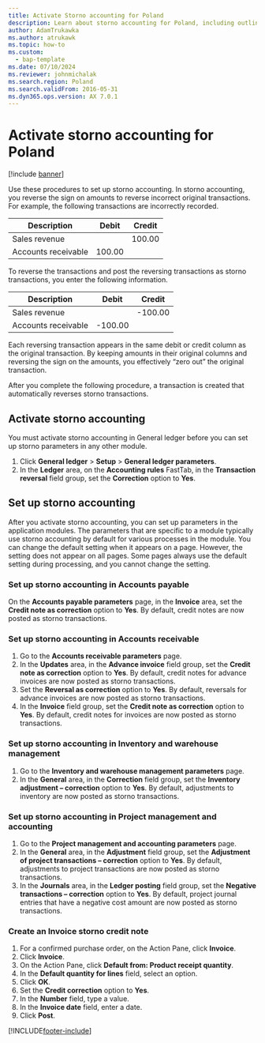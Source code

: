 ```yaml
---
title: Activate Storno accounting for Poland
description: Learn about storno accounting for Poland, including outlines for activating storno accounting and creating an invoice storno credit note.
author: AdamTrukawka
ms.author: atrukawk
ms.topic: how-to
ms.custom: 
  - bap-template
ms.date: 07/10/2024
ms.reviewer: johnmichalak
ms.search.region: Poland
ms.search.validFrom: 2016-05-31
ms.dyn365.ops.version: AX 7.0.1
---
```



# Activate storno accounting for Poland

[!include [banner](../../includes/banner.md)]

Use these procedures to set up storno accounting. In storno accounting, you reverse the sign on amounts to reverse incorrect original transactions. For example, the following transactions are incorrectly recorded.

|Description        | Debit |Credit  |
|-------------------|-------|--------|
|Sales revenue      |       |100.00  |
|Accounts receivable|100.00 |        |

To reverse the transactions and post the reversing transactions as storno transactions, you enter the following information.

|Description        | Debit  |Credit   |
|-------------------|--------|---------|
|Sales revenue      |        |-100.00  |
|Accounts receivable|-100.00 |         |

Each reversing transaction appears in the same debit or credit column as the original transaction. By keeping amounts in their original columns and reversing the sign on the amounts, you effectively “zero out” the original transaction.

After you complete the following procedure, a transaction is created that automatically reverses storno transactions.

## Activate storno accounting
You must activate storno accounting in General ledger before you can set up storno parameters in any other module.

1. Click **General ledger** > **Setup** > **General ledger parameters**.
2. In the **Ledger** area, on the **Accounting rules** FastTab, in the **Transaction reversal** field group, set the **Correction** option to **Yes**.

## Set up storno accounting
After you activate storno accounting, you can set up parameters in the application modules. The parameters that are specific to a module typically use storno accounting by default for various processes in the module. You can change the default setting when it appears on a page. However, the setting does not appear on all pages. Some pages always use the default setting during processing, and you cannot change the setting.

### Set up storno accounting in Accounts payable
On the  **Accounts payable parameters** page, in the **Invoice** area, set the **Credit note as correction** option to **Yes**. By default, credit notes are now posted as storno transactions.

### Set up storno accounting in Accounts receivable
1. Go to the **Accounts receivable parameters** page.
2. In the **Updates** area, in the **Advance invoice** field group, set the **Credit note as correction** option to **Yes**. By default, credit notes for advance invoices are now posted as storno transactions.
3. Set the **Reversal as correction** option to **Yes**. By default, reversals for advance invoices are now posted as storno transactions.
4. In the **Invoice** field group, set the **Credit note as correction** option to **Yes**. By default, credit notes for invoices are now posted as storno transactions.

### Set up storno accounting in Inventory and warehouse management
1. Go to the **Inventory and warehouse management parameters** page.
2. In the **General** area, in the **Correction** field group, set the **Inventory adjustment – correction** option to **Yes**. By default, adjustments to inventory are now posted as storno transactions.

### Set up storno accounting in Project management and accounting
1. Go to the **Project management and accounting parameters** page.
2. In the **General** area, in the **Adjustment** field group, set the **Adjustment of project transactions – correction** option to  **Yes**. By default, adjustments to project transactions are now posted as storno transactions.
3. In the **Journals** area, in the **Ledger posting** field group, set the **Negative transactions – correction** option to **Yes**. By default, project journal entries that have a negative cost amount are now posted as storno transactions.

### Create an Invoice storno credit note   
 1. For a confirmed purchase order, on the Action Pane, click **Invoice**.  
 2. Click **Invoice**.  
 3. On the Action Pane, click **Default from: Product receipt quantity**.  
 4. In the **Default quantity for lines** field, select an option.  
 5. Click **OK**.  
 6. Set the **Credit correction** option to **Yes**.  
 7. In the **Number** field, type a value.  
 8. In the **Invoice date** field, enter a date.  
 9. Click **Post**.  



[!INCLUDE[footer-include](../../../includes/footer-banner.md)]

